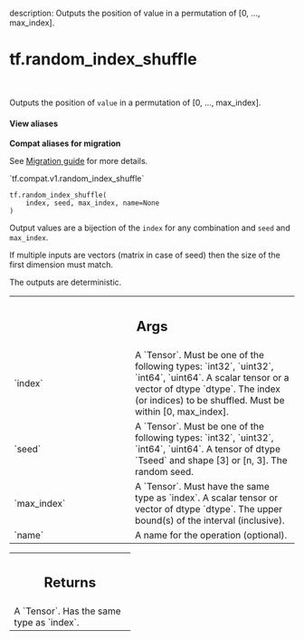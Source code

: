 description: Outputs the position of value in a permutation of [0, ..., max_index].

<div itemscope itemtype="http://developers.google.com/ReferenceObject">
<meta itemprop="name" content="tf.random_index_shuffle" />
<meta itemprop="path" content="Stable" />
</div>

# tf.random_index_shuffle

<!-- Insert buttons and diff -->

<table class="tfo-notebook-buttons tfo-api nocontent" align="left">

</table>



Outputs the position of `value` in a permutation of [0, ..., max_index].

<section class="expandable">
  <h4 class="showalways">View aliases</h4>
  <p>
<b>Compat aliases for migration</b>
<p>See
<a href="https://www.tensorflow.org/guide/migrate">Migration guide</a> for
more details.</p>
<p>`tf.compat.v1.random_index_shuffle`</p>
</p>
</section>

<pre class="devsite-click-to-copy prettyprint lang-py tfo-signature-link">
<code>tf.random_index_shuffle(
    index, seed, max_index, name=None
)
</code></pre>



<!-- Placeholder for "Used in" -->

Output values are a bijection of the `index` for any combination and `seed` and `max_index`.

If multiple inputs are vectors (matrix in case of seed) then the size of the
first dimension must match.

The outputs are deterministic.

<!-- Tabular view -->
 <table class="responsive fixed orange">
<colgroup><col width="214px"><col></colgroup>
<tr><th colspan="2"><h2 class="add-link">Args</h2></th></tr>

<tr>
<td>
`index`
</td>
<td>
A `Tensor`. Must be one of the following types: `int32`, `uint32`, `int64`, `uint64`.
A scalar tensor or a vector of dtype `dtype`. The index (or indices) to be shuffled. Must be within [0, max_index].
</td>
</tr><tr>
<td>
`seed`
</td>
<td>
A `Tensor`. Must be one of the following types: `int32`, `uint32`, `int64`, `uint64`.
A tensor of dtype `Tseed` and shape [3] or [n, 3]. The random seed.
</td>
</tr><tr>
<td>
`max_index`
</td>
<td>
A `Tensor`. Must have the same type as `index`.
A scalar tensor or vector of dtype `dtype`. The upper bound(s) of the interval (inclusive).
</td>
</tr><tr>
<td>
`name`
</td>
<td>
A name for the operation (optional).
</td>
</tr>
</table>



<!-- Tabular view -->
 <table class="responsive fixed orange">
<colgroup><col width="214px"><col></colgroup>
<tr><th colspan="2"><h2 class="add-link">Returns</h2></th></tr>
<tr class="alt">
<td colspan="2">
A `Tensor`. Has the same type as `index`.
</td>
</tr>

</table>

